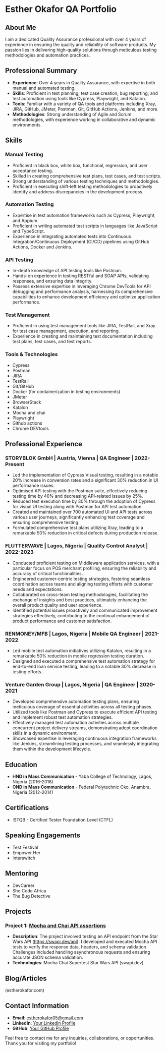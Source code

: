 # Esther Okafor QA Portfolio

## About Me

I am a dedicated Quality Assurance professional with over 4 years of experience in ensuring the quality and reliability of software products. My passion lies in delivering high-quality solutions through meticulous testing methodologies and automation practices.

## Professional Summary

- **Experience**: Over 4 years in Quality Assurance, with expertise in both manual and automated testing.
- **Skills**: Proficient in test planning, test case creation, bug reporting, and test automation using tools like Cypress, Playwright, and Katalon.
- **Tools**: Familiar with a variety of QA tools and platforms including Xray, JIRA, GitHub, JMeter, Postman, Git, GitHub Actions, Jenkins, and more.
- **Methodologies**: Strong understanding of Agile and Scrum methodologies, with experience working in collaborative and dynamic environments.

## Skills

### Manual Testing
- Proficient in black box, white box, functional, regression, and user acceptance testing.
- Skilled in creating comprehensive test plans, test cases, and test scripts.
- Strong understanding of various testing techniques and methodologies.
- Proficient in executing shift-left testing methodologies to proactively identify and address discrepancies in the development process.

### Automation Testing
- Expertise in test automation frameworks such as Cypress, Playwright, and Appium.
- Proficient in writing automated test scripts in languages like JavaScript and TypeScript.
- Experience in integrating automated tests into Continuous Integration/Continuous Deployment (CI/CD) pipelines using GitHub Actions, Docker and Jenkins.

### API Testing
- In-depth knowledge of API testing tools like Postman.
- Hands-on experience in testing RESTful and SOAP APIs, validating responses, and ensuring data integrity.
- Possess extensive expertise in leveraging Chrome DevTools for API debugging and performance analysis, harnessing its comprehensive capabilities to enhance development efficiency and optimize application performance.

### Test Management
- Proficient in using test management tools like JIRA, TestRail, and Xray for test case management, execution, and reporting.
- Experience in creating and maintaining test documentation including test plans, test cases, and test reports.

### Tools & Technologies
- Cypress
- Postman
- JIRA
- TestRail
- Git/GitHub
- Docker (for containerization in testing environments)
- JMeter
- BrowserStack
- Katalon
- Mocha and chai
- Playwright
- Github actions
- Chrome DEVtools

## Professional Experience

### STORYBLOK GmbH | Austria, Vienna | QA Engineer | 2022-Present
- Led the implementation of Cypress Visual testing, resulting in a notable 20% increase in conversion rates and a significant 30% reduction in UI performance issues.
- Optimised API testing with the Postman suite, effectively reducing testing time by 40% and decreasing API-related issues by 25%.
- Reduced test execution time by 30% through the adoption of Cypress for visual UI testing along with Postman for API test automation.
- Created and maintained over 700 automated UI and API tests across various user journeys, significantly enhancing test coverage and ensuring comprehensive testing.
- Formulated comprehensive test plans utilizing Xray, leading to a remarkable 50% reduction in critical defects during production release.

### FLUTTERWAVE | Lagos, Nigeria | Quality Control Analyst | 2022-2023
- Conducted proficient testing on Middleware application services, with a particular focus on POS merchant profiling, ensuring the reliability and accuracy of critical functionalities.
- Engineered customer-centric testing strategies, fostering seamless coordination across teams and aligning testing efforts with customer needs and expectations.
- Collaborated on cross-team testing methodologies, facilitating the exchange of insights and best practices, ultimately enhancing the overall product quality and user experience.
- Identified potential issues proactively and communicated improvement strategies effectively, contributing to the continual enhancement of product performance and customer satisfaction.

### RENMONEY/MFB | Lagos, Nigeria | Mobile QA Engineer | 2021-2022
- Led mobile test automation initiatives utilizing Katalon, resulting in a remarkable 50% reduction in mobile regression testing duration.
- Designed and executed a comprehensive test automation strategy for end-to-end loan service testing, leading to a notable 30% decrease in testing efforts.

### Venture Garden Group | Lagos, Nigeria | QA Engineer | 2020-2021
- Developed comprehensive automation testing plans, ensuring meticulous coverage of essential activities across all testing phases.
- Utilized tools like Postman and Cypress to execute efficient API testing and implement robust test automation strategies.
- Effectively managed test automation activities across multiple concurrent project delivery streams, demonstrating adept coordination skills in a dynamic environment.
- Showcased expertise in leveraging continuous integration frameworks like Jenkins, streamlining testing processes, and seamlessly integrating them within the development lifecycle.

## Education

- **HND in Mass Communication** - Yaba College of Technology, Lagos, Nigeria (2016-2018)
- **OND in Mass Communication** - Federal Polytechnic Oko, Anambra, Nigeria (2012-2014)

## Certifications

- ISTQB - Certified Tester Foundation Level (CTFL)

## Speaking Engagements
- Test Festival
- Empower Her
- Interswitch

## Mentoring
- DevCareer
- She Code Africa
- The Bug Detective

## Projects

### Project 1: [Mocha and Chai API assertions](https://github.com/Estherokafor05/Mocha-API-test)
- **Description**: The project involved testing an API endpoint from the Star Wars API (https://swapi.dev/api). I developed and executed Mocha API tests to verify the response data, headers, and schema validation. Challenges included handling asynchronous requests and ensuring accurate JSON schema validation. 
- **Technologies**: 
Mocha
Chai
Supertest
Star Wars API (swapi.dev)

## Blog/Articles

(estherokafor.com)

## Contact Information

- **Email**: estherokafor05@gmail.com
- **LinkedIn**: [Your LinkedIn Profile](https://www.linkedin.com/in/okaforesther/)
- **GitHub**: [Your GitHub Profile](https://github.com/Estherokafor05)

Feel free to contact me for any inquiries, collaborations, or opportunities. Thank you for visiting my portfolio!
